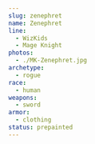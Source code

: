 ```yaml
---
slug: zenephret
name: Zenephret
line:
  - WizKids
  - Mage Knight
photos:
  - ./MK-Zenephret.jpg
archetype:
  - rogue
race:
  - human
weapons:
  - sword
armor:
  - clothing
status: prepainted
---
```

